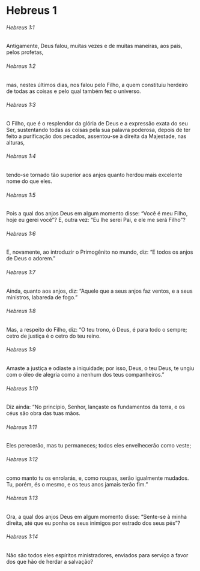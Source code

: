 # Hebreus 1

###### Hebreus 1:1

Antigamente, Deus falou, muitas vezes e de muitas maneiras, aos pais, pelos profetas,

###### Hebreus 1:2

mas, nestes últimos dias, nos falou pelo Filho, a quem constituiu herdeiro de todas as coisas e pelo qual também fez o universo.

###### Hebreus 1:3

O Filho, que é o resplendor da glória de Deus e a expressão exata do seu Ser, sustentando todas as coisas pela sua palavra poderosa, depois de ter feito a purificação dos pecados, assentou-se à direita da Majestade, nas alturas,

###### Hebreus 1:4

tendo-se tornado tão superior aos anjos quanto herdou mais excelente nome do que eles.

###### Hebreus 1:5

Pois a qual dos anjos Deus em algum momento disse: “Você é meu Filho, hoje eu gerei você”? E, outra vez: “Eu lhe serei Pai, e ele me será Filho”?

###### Hebreus 1:6

E, novamente, ao introduzir o Primogênito no mundo, diz: “E todos os anjos de Deus o adorem.”

###### Hebreus 1:7

Ainda, quanto aos anjos, diz: “Aquele que a seus anjos faz ventos, e a seus ministros, labareda de fogo.”

###### Hebreus 1:8

Mas, a respeito do Filho, diz: “O teu trono, ó Deus, é para todo o sempre; cetro de justiça é o cetro do teu reino.

###### Hebreus 1:9

Amaste a justiça e odiaste a iniquidade; por isso, Deus, o teu Deus, te ungiu com o óleo de alegria como a nenhum dos teus companheiros.”

###### Hebreus 1:10

Diz ainda: “No princípio, Senhor, lançaste os fundamentos da terra, e os céus são obra das tuas mãos.

###### Hebreus 1:11

Eles perecerão, mas tu permaneces; todos eles envelhecerão como veste;

###### Hebreus 1:12

como manto tu os enrolarás, e, como roupas, serão igualmente mudados. Tu, porém, és o mesmo, e os teus anos jamais terão fim.”

###### Hebreus 1:13

Ora, a qual dos anjos Deus em algum momento disse: “Sente-se à minha direita, até que eu ponha os seus inimigos por estrado dos seus pés”?

###### Hebreus 1:14

Não são todos eles espíritos ministradores, enviados para serviço a favor dos que hão de herdar a salvação?


